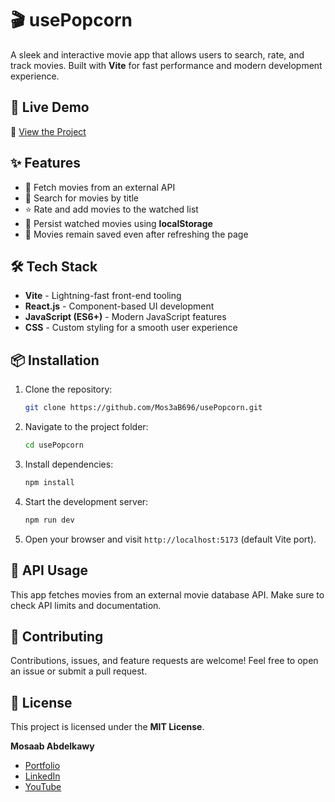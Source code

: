 # 🎬 usePopcorn

A sleek and interactive movie app that allows users to search, rate, and track movies. Built with **Vite** for fast performance and modern development experience.

## 🚀 Live Demo
🔗 [View the Project](https://use-popcorn-smoky.vercel.app/)

## ✨ Features
- 🎥 Fetch movies from an external API
- 🔎 Search for movies by title
- ⭐ Rate and add movies to the watched list
- 💾 Persist watched movies using **localStorage**
- 🔄 Movies remain saved even after refreshing the page

## 🛠️ Tech Stack
- **Vite** - Lightning-fast front-end tooling
- **React.js** - Component-based UI development
- **JavaScript (ES6+)** - Modern JavaScript features
- **CSS** - Custom styling for a smooth user experience

## 📦 Installation

1. Clone the repository:
   ```sh
   git clone https://github.com/Mos3aB696/usePopcorn.git
   ```
2. Navigate to the project folder:
   ```sh
   cd usePopcorn
   ```
3. Install dependencies:
   ```sh
   npm install
   ```
4. Start the development server:
   ```sh
   npm run dev
   ```
5. Open your browser and visit `http://localhost:5173` (default Vite port).

## 🔗 API Usage
This app fetches movies from an external movie database API. Make sure to check API limits and documentation.

## 🤝 Contributing
Contributions, issues, and feature requests are welcome! Feel free to open an issue or submit a pull request.

## 📜 License
This project is licensed under the **MIT License**.

**Mosaab Abdelkawy**
- [Portfolio](https://mos3ab.tech)
- [LinkedIn](https://www.linkedin.com/in/mosaab-abdelkawy/)
- [YouTube](https://youtube.com/@tapseta)


